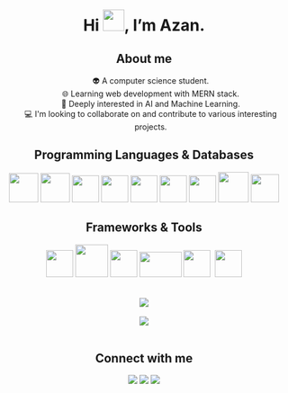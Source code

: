 <h1 align="center">Hi <img src="https://i.giphy.com/media/w1OBpBd7kJqHrJnJ13/giphy.webp" width="38px">, I’m Azan. </h1>

<h2 align="center">About me </h2>
<ul align="center">
👽 A computer science student.<br>
🌐 Learning web development with MERN stack.<br>
🤖 Deeply interested in AI and Machine Learning.<br>
💻 I'm looking to collaborate on and contribute to various interesting projects.<br>
</ul>

<h2 align="center">Programming Languages & Databases </h2>
<div display="flex" align="center">
  <img width="52px" src="https://cdn.jsdelivr.net/gh/devicons/devicon/icons/python/python-original.svg" /> 
  <img width="52px" src="https://cdn.jsdelivr.net/gh/devicons/devicon/icons/cplusplus/cplusplus-original.svg" />
  <img width="48px" src="https://cdn.jsdelivr.net/gh/devicons/devicon/icons/javascript/javascript-original.svg" />
  <img width="48px" src="https://cdn.jsdelivr.net/gh/devicons/devicon/icons/html5/html5-original.svg" />
  <img width="48px" src="https://cdn.jsdelivr.net/gh/devicons/devicon/icons/css3/css3-original.svg" />
  <img width="48px" src="https://cdn.jsdelivr.net/gh/devicons/devicon/icons/java/java-original.svg" />
  <img width="48px" src="https://user-images.githubusercontent.com/89643028/183894928-469b6a40-a96c-4491-ac59-c9d288c9131d.png" />
  <img width="54px" src="https://cdn.jsdelivr.net/gh/devicons/devicon/icons/mysql/mysql-original-wordmark.svg" />
  <img  width="50px" src="https://cdn.jsdelivr.net/gh/devicons/devicon/icons/sqlite/sqlite-original.svg" />
</div>

<h2 align="center">Frameworks & Tools</h2>
<div display="flex"align="center">
  <img width="48px" src="https://cdn.jsdelivr.net/gh/devicons/devicon/icons/react/react-original.svg" />
  <picture>
      <source media="(prefers-color-scheme: dark)" srcset="https://user-images.githubusercontent.com/89643028/183890649-2fae80d2-a022-4e19-a5bd-eb2c437e9615.png")
">
      <img width="58px" src="https://cdn.jsdelivr.net/gh/devicons/devicon/icons/django/django-plain-wordmark.svg" />
  </picture>
  <img width="48px" src="https://cdn.jsdelivr.net/gh/devicons/devicon/icons/nodejs/nodejs-original.svg" />
  <picture>
      <source media="(prefers-color-scheme: dark)" srcset="https://external-content.duckduckgo.com/iu/?u=https%3A%2F%2Fvirtualdesignfactory.com.au%2Fcontent%2Fimages%2F2020%2F05%2Fexpress.png&f=1&nofb=1">
      <img width="75" height="45" src="https://cdn.jsdelivr.net/gh/devicons/devicon/icons/express/express-original-wordmark.svg" />
  </picture>
  <img width="48px" src="https://cdn.jsdelivr.net/gh/devicons/devicon/icons/git/git-original.svg" />&nbsp
  <img width="48px" src="https://cdn.jsdelivr.net/gh/devicons/devicon/icons/webpack/webpack-original.svg" />
</div>
<br>
<br>
<div align="center">
  <img align="center" src="https://github-readme-stats.vercel.app/api?username=aziichi&show_icons=true&theme=synthwave" />
</div>
<br>
<div align="center">
  <img align="center" src="https://github-readme-streak-stats.herokuapp.com/?user=aziichi&theme=synthwave" />
</div>
<br>
<h2 align="center">Connect with me</h2>
<div align="center">
<a href="https://twitter.com/intent/follow?screen_name=Azi__kun"><img src="https://img.shields.io/twitter/follow/Azi__kun?color=blue&label=Follow&labelColor=white&logo=twitter&style=flat-square"/></a>
<a href="https://www.linkedin.com/in/azan-rashid-4850b8238"><img src="https://img.shields.io/static/v1?logo=LinkedIn&label=&message=Connect&color=blue" /></a>
<a href="mailto: azanrashid26@gmail.com"><img src="https://img.shields.io/static/v1?logo=gmail&logoColor=white&label=&message=Email&color=red" /></a>
</div>
